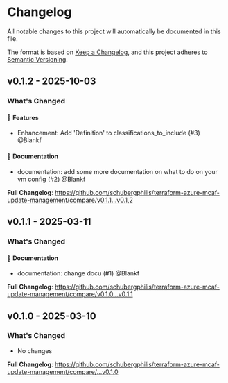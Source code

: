 # Changelog

All notable changes to this project will automatically be documented in this file.

The format is based on [Keep a Changelog](https://keepachangelog.com/en/1.0.0/), and this project adheres to [Semantic Versioning](https://semver.org/spec/v2.0.0.html).

## v0.1.2 - 2025-10-03

### What's Changed

#### 🚀 Features

* Enhancement: Add 'Definition' to classifications_to_include (#3) @Blankf

#### 📖 Documentation

* documentation: add some more documentation on what to do on your vm config (#2) @Blankf

**Full Changelog**: https://github.com/schubergphilis/terraform-azure-mcaf-update-management/compare/v0.1.1...v0.1,2

## v0.1.1 - 2025-03-11

### What's Changed

#### 📖 Documentation

* documentation: change docu (#1) @Blankf

**Full Changelog**: https://github.com/schubergphilis/terraform-azure-mcaf-update-management/compare/v0.1.0...v0.1.1

## v0.1.0 - 2025-03-10

### What's Changed

* No changes

**Full Changelog**: https://github.com/schubergphilis/terraform-azure-mcaf-update-management/compare/...v0.1.0
